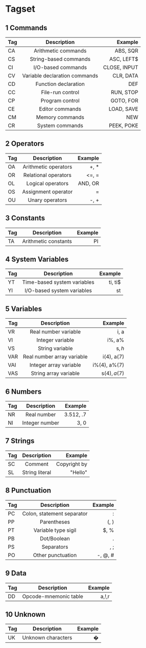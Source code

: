 # Tagset

## 1 Commands

| Tag   | Description                       | Example       |
| ----- |:---------------------------------:| -------------:|
| CA    | Arithmetic commands               | ABS, SQR      |
| CS    | String-based commands             | ASC, LEFT$    |
| CI    | I/O-based commands                | CLOSE, INPUT  |
| CV    | Variable declaration commands     | CLR, DATA     |
| CD    | Function declaration              | DEF           |
| CC    | File-run control                  | RUN, STOP     |
| CP    | Program control                   | GOTO, FOR     |
| CE    | Editor commands                   | LOAD, SAVE    |
| CM    | Memory commands                   | NEW           |
| CR    | System commands                   | PEEK, POKE    |

## 2 Operators

| Tag   | Description                       | Example       |
| ----- |:---------------------------------:| -------------:|
| OA    | Arithmetic operators              | +, *          |
| OR    | Relational operators              | <=, =         |
| OL    | Logical operators                 | AND, OR       |
| OS    | Assignment operator               | =             |
| OU    | Unary operators                   | -, +          |

## 3 Constants

| Tag   | Description                       | Example       |
| ----- |:---------------------------------:| -------------:|
| TA    | Arithmetic constants              | PI            |

## 4 System Variables

| Tag   | Description                       | Example       |
| ----- |:---------------------------------:| -------------:|
| YT    | Time-based system variables       | ti, ti$       |
| YI    | I/O-based system variables        | st            |

## 5 Variables

| Tag   | Description                       | Example       |
| ----- |:---------------------------------:| -------------:|
| VR    | Real number variable              | i, a          |
| VI    | Integer variable                  | i%, a%        |
| VS    | String variable                   | s$, h$        |
| VAR   | Real number array variable        | i(4), a(7)    |
| VAI   | Integer array variable            | i%(4), a%(7)  |
| VAS   | String array variable             | s$(4), a$(7)  |

## 6 Numbers

| Tag   | Description                       | Example       |
| ----- |:---------------------------------:| -------------:|
| NR    | Real number                       | 3.512, .7     |
| NI    | Integer number                    | 3, 0          |

## 7 Strings

| Tag   | Description                       | Example       |
| ----- |:---------------------------------:| -------------:|
| SC    | Comment                           | Copyright by  |
| SL    | String literal                    | "Hello"       |

## 8 Punctuation

| Tag   | Description                       | Example       |
| ----- |:---------------------------------:| -------------:|
| PC    | Colon, statement separator        | :             |
| PP    | Parentheses                       | (, )          |
| PT    | Variable type sigil               | $, %          |
| PB    | Dot/Boolean                       | .             |
| PS    | Separators                        | , ;           |
| PO    | Other punctuation                 | -, @, #       |

## 9 Data

| Tag   | Description                       | Example       |
| ----- |:---------------------------------:| -------------:|
| DD    | Opcode-mnemonic table            | a,!,r          |

## 10 Unknown

| Tag   | Description                       | Example       |
| ----- |:---------------------------------:| -------------:|
| UK    |Unknown characters                 | �             |
